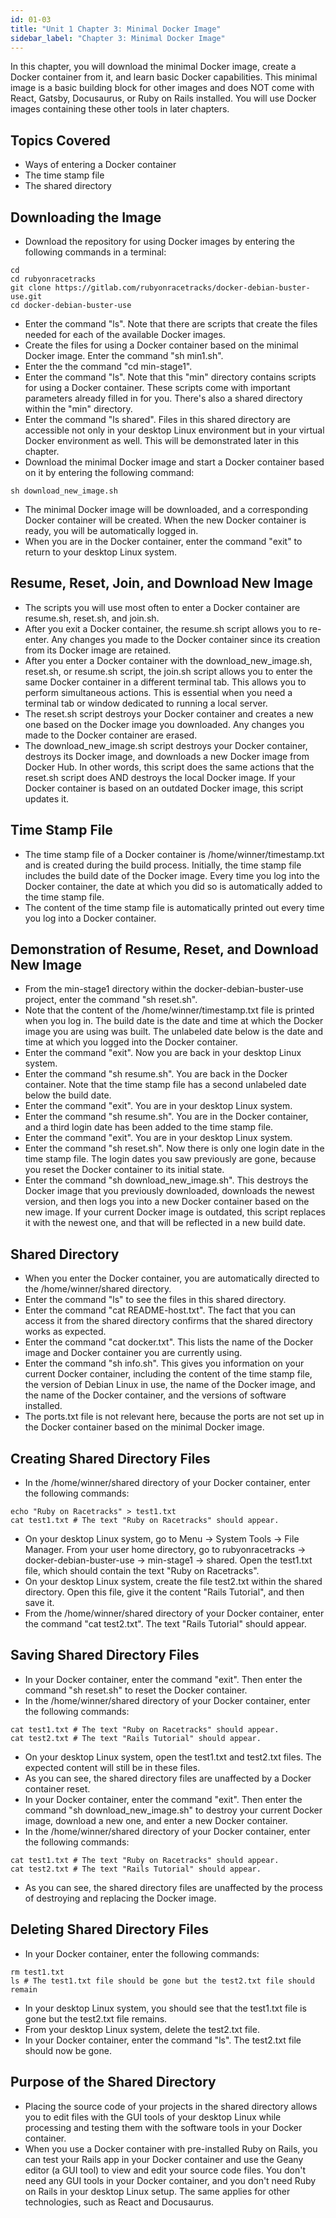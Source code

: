 ```yaml
---
id: 01-03
title: "Unit 1 Chapter 3: Minimal Docker Image"
sidebar_label: "Chapter 3: Minimal Docker Image"
---
```


In this chapter, you will download the minimal Docker image, create a Docker container from it, and learn basic Docker capabilities.  This minimal image is a basic building block for other images and does NOT come with React, Gatsby, Docusaurus, or Ruby on Rails installed.  You will use Docker images containing these other tools in later chapters.

## Topics Covered
* Ways of entering a Docker container
* The time stamp file
* The shared directory

## Downloading the Image
* Download the repository for using Docker images by entering the following commands in a terminal:
```
cd
cd rubyonracetracks
git clone https://gitlab.com/rubyonracetracks/docker-debian-buster-use.git
cd docker-debian-buster-use
```
* Enter the command "ls".  Note that there are scripts that create the files needed for each of the available Docker images.
* Create the files for using a Docker container based on the minimal Docker image.  Enter the command "sh min1.sh".
* Enter the the command "cd min-stage1".
* Enter the command "ls".  Note that this "min" directory contains scripts for using a Docker container.  These scripts come with important parameters already filled in for you.  There's also a shared directory within the "min" directory.
* Enter the command "ls shared".  Files in this shared directory are accessible not only in your desktop Linux environment but in your virtual Docker environment as well.  This will be demonstrated later in this chapter.
* Download the minimal Docker image and start a Docker container based on it by entering the following command:
```
sh download_new_image.sh
```
* The minimal Docker image will be downloaded, and a corresponding Docker container will be created. When the new Docker container is ready, you will be automatically logged in.
* When you are in the Docker container, enter the command "exit" to return to your desktop Linux system.

## Resume, Reset, Join, and Download New Image
* The scripts you will use most often to enter a Docker container are resume.sh, reset.sh, and join.sh.
* After you exit a Docker container, the resume.sh script allows you to re-enter.  Any changes you made to the Docker container since its creation from its Docker image are retained.
* After you enter a Docker container with the download_new_image.sh, reset.sh, or resume.sh script, the join.sh script allows you to enter the same Docker container in a different terminal tab.  This allows you to perform simultaneous actions.  This is essential when you need a terminal tab or window dedicated to running a local server.
* The reset.sh script destroys your Docker container and creates a new one based on the Docker image you downloaded.  Any changes you made to the Docker container are erased.
* The download_new_image.sh script destroys your Docker container, destroys its Docker image, and downloads a new Docker image from Docker Hub.  In other words, this script does the same actions that the reset.sh script does AND destroys the local Docker image.  If your Docker container is based on an outdated Docker image, this script updates it.

## Time Stamp File
* The time stamp file of a Docker container is /home/winner/timestamp.txt and is created during the build process.  Initially, the time stamp file includes the build date of the Docker image.  Every time you log into the Docker container, the date at which you did so is automatically added to the time stamp file.
* The content of the time stamp file is automatically printed out every time you log into a Docker container.

## Demonstration of Resume, Reset, and Download New Image
* From the min-stage1 directory within the docker-debian-buster-use project, enter the command "sh reset.sh".
* Note that the content of the /home/winner/timestamp.txt file is printed when you log in.  The build date is the date and time at which the Docker image you are using was built.  The unlabeled date below is the date and time at which you logged into the Docker container.
* Enter the command "exit".  Now you are back in your desktop Linux system.
* Enter the command "sh resume.sh".  You are back in the Docker container.  Note that the time stamp file has a second unlabeled date below the build date.
* Enter the command "exit".  You are in your desktop Linux system.
* Enter the command "sh resume.sh".  You are in the Docker container, and a third login date has been added to the time stamp file.
* Enter the command "exit".  You are in your desktop Linux system.
* Enter the command "sh reset.sh".  Now there is only one login date in the time stamp file.  The login dates you saw previously are gone, because you reset the Docker container to its initial state.
* Enter the command "sh download_new_image.sh".  This destroys the Docker image that you previously downloaded, downloads the newest version, and then logs you into a new Docker container based on the new image.  If your current Docker image is outdated, this script replaces it with the newest one, and that will be reflected in a new build date.

## Shared Directory
* When you enter the Docker container, you are automatically directed to the /home/winner/shared directory.
* Enter the command "ls" to see the files in this shared directory.
* Enter the command "cat README-host.txt".  The fact that you can access it from the shared directory confirms that the shared directory works as expected.
* Enter the command "cat docker.txt".  This lists the name of the Docker image and Docker container you are currently using.
* Enter the command "sh info.sh".  This gives you information on your current Docker container, including the content of the time stamp file, the version of Debian Linux in use, the name of the Docker image, and the name of the Docker container, and the versions of software installed.
* The ports.txt file is not relevant here, because the ports are not set up in the Docker container based on the minimal Docker image.

## Creating Shared Directory Files
* In the /home/winner/shared directory of your Docker container, enter the following commands:
```
echo "Ruby on Racetracks" > test1.txt
cat test1.txt # The text "Ruby on Racetracks" should appear.
```
* On your desktop Linux system, go to Menu -> System Tools -> File Manager.  From your user home directory, go to rubyonracetracks -> docker-debian-buster-use -> min-stage1 -> shared.  Open the test1.txt file, which should contain the text "Ruby on Racetracks".
* On your desktop Linux system, create the file test2.txt within the shared directory.  Open this file, give it the content "Rails Tutorial", and then save it.
* From the /home/winner/shared directory of your Docker container, enter the command "cat test2.txt".  The text "Rails Tutorial" should appear.

## Saving Shared Directory Files
* In your Docker container, enter the command "exit".  Then enter the command "sh reset.sh" to reset the Docker container.
* In the /home/winner/shared directory of your Docker container, enter the following commands:
```
cat test1.txt # The text "Ruby on Racetracks" should appear.
cat test2.txt # The text "Rails Tutorial" should appear.
```
* On your desktop Linux system, open the test1.txt and test2.txt files.  The expected content will still be in these files.
* As you can see, the shared directory files are unaffected by a Docker container reset.
* In your Docker container, enter the command "exit".  Then enter the command "sh download_new_image.sh" to destroy your current Docker image, download a new one, and enter a new Docker container.
* In the /home/winner/shared directory of your Docker container, enter the following commands:
```
cat test1.txt # The text "Ruby on Racetracks" should appear.
cat test2.txt # The text "Rails Tutorial" should appear.
```
* As you can see, the shared directory files are unaffected by the process of destroying and replacing the Docker image.

## Deleting Shared Directory Files
* In your Docker container, enter the following commands:
```
rm test1.txt
ls # The test1.txt file should be gone but the test2.txt file should remain
```
* In your desktop Linux system, you should see that the test1.txt file is gone but the test2.txt file remains.
* From your desktop Linux system, delete the test2.txt file.
* In your Docker container, enter the command "ls".  The test2.txt file should now be gone.

## Purpose of the Shared Directory
* Placing the source code of your projects in the shared directory allows you to edit files with the GUI tools of your desktop Linux while processing and testing them with the software tools in your Docker container.
* When you use a Docker container with pre-installed Ruby on Rails, you can test your Rails app in your Docker container and use the Geany editor (a GUI tool) to view and edit your source code files.  You don't need any GUI tools in your Docker container, and you don't need Ruby on Rails in your desktop Linux setup.  The same applies for other technologies, such as React and Docusaurus.
